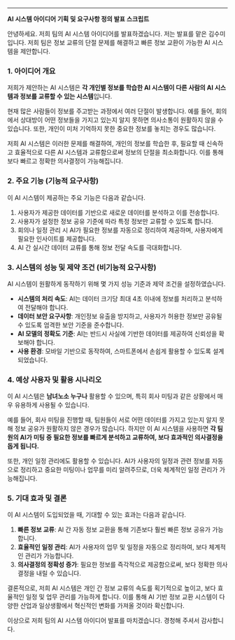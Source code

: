 
---
**AI 시스템 아이디어 기획 및 요구사항 정의 발표 스크립트**

안녕하세요. 저희 팀의 AI 시스템 아이디어를 발표하겠습니다. 저는 발표를 맡은 김수미입니다. 저희 팀은 정보 교류의 단절 문제를 해결하고 빠른 정보 교환이 가능한 AI 시스템을 제안합니다.

### 1. 아이디어 개요

저희가 제안하는 AI 시스템은 **각 개인별 정보를 학습한 AI 시스템이 다른 사람의 AI 시스템과 정보를 교류할 수 있는 시스템**입니다.

현재 많은 사람들이 정보를 주고받는 과정에서 여러 단절이 발생합니다. 예를 들어, 회의에서 상대방이 어떤 정보들을 가지고 있는지 알지 못하면 의사소통이 원활하지 않을 수 있습니다. 또한, 개인이 미처 기억하지 못한 중요한 정보를 놓치는 경우도 많습니다.

저희 AI 시스템은 이러한 문제를 해결하여, 개인의 정보를 학습한 후, 필요할 때 신속하고 효율적으로 다른 AI 시스템과 교류함으로써 정보의 단절을 최소화합니다. 이를 통해 보다 빠르고 정확한 의사결정이 가능해집니다.

### 2. 주요 기능 (기능적 요구사항)

이 AI 시스템이 제공하는 주요 기능은 다음과 같습니다.

1. 사용자가 제공한 데이터를 기반으로 새로운 데이터를 분석하고 이를 전송합니다.
2. 사용자가 설정한 정보 공유 기준에 따라 특정 정보만 교류할 수 있도록 합니다.
3. 회의나 일정 관리 시 AI가 필요한 정보를 자동으로 정리하여 제공하며, 사용자에게 필요한 인사이트를 제공합니다.
4. AI 간 실시간 데이터 교류를 통해 정보 전달 속도를 극대화합니다.

### 3. 시스템의 성능 및 제약 조건 (비기능적 요구사항)

AI 시스템이 원활하게 동작하기 위해 몇 가지 성능 기준과 제약 조건을 설정하였습니다.

- **시스템의 처리 속도**: AI는 데이터 크기당 최대 4초 이내에 정보를 처리하고 분석하여 전달해야 합니다.
- **데이터 보안 요구사항**: 개인정보 유출을 방지하고, 사용자가 허용한 정보만 공유될 수 있도록 엄격한 보안 기준을 준수합니다.
- **AI 모델의 정확도 기준**: AI는 반드시 사실에 기반한 데이터를 제공하여 신뢰성을 확보해야 합니다.
- **사용 환경**: 모바일 기반으로 동작하여, 스마트폰에서 손쉽게 활용할 수 있도록 설계되었습니다.

### 4. 예상 사용자 및 활용 시나리오

이 AI 시스템은 **남녀노소 누구나** 활용할 수 있으며, 특히 회사 미팅과 같은 상황에서 매우 유용하게 사용될 수 있습니다.

예를 들어, 회사 미팅을 진행할 때, 팀원들이 서로 어떤 데이터를 가지고 있는지 알지 못해 정보 공유가 원활하지 않은 경우가 많습니다. 하지만 이 AI 시스템을 사용하면 **각 팀원의 AI가 미팅 중 필요한 정보를 빠르게 분석하고 교류하여, 보다 효과적인 의사결정을 돕게 됩니다.**

또한, 개인 일정 관리에도 활용할 수 있습니다. AI가 사용자의 일정과 관련 정보를 자동으로 정리하고 중요한 미팅이나 업무를 미리 알려주므로, 더욱 체계적인 일정 관리가 가능해집니다.

### 5. 기대 효과 및 결론

이 AI 시스템이 도입되었을 때, 기대할 수 있는 효과는 다음과 같습니다.

1. **빠른 정보 교류**: AI 간 자동 정보 교환을 통해 기존보다 훨씬 빠른 정보 공유가 가능합니다.
2. **효율적인 일정 관리**: AI가 사용자의 업무 및 일정을 자동으로 정리하여, 보다 체계적인 관리가 가능합니다.
3. **의사결정의 정확성 증가**: 필요한 정보를 즉각적으로 제공함으로써, 보다 정확한 의사결정을 내릴 수 있습니다.

결론적으로, 저희 AI 시스템은 개인 간 정보 교류의 속도를 획기적으로 높이고, 보다 효율적인 일정 및 업무 관리를 가능하게 합니다. 이를 통해 AI 기반 정보 교환 시스템이 다양한 산업과 일상생활에서 혁신적인 변화를 가져올 것이라 확신합니다.

이상으로 저희 팀의 AI 시스템 아이디어 발표를 마치겠습니다. 경청해 주셔서 감사합니다.